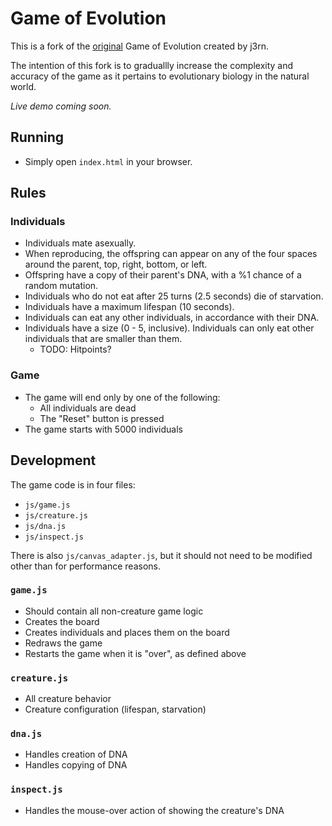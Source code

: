 # Game of Evolution

This is a fork of the [original](https://github.com/J3RN/game-of-evolution) Game of Evolution created by j3rn.

The intention of this fork is to graduallly increase the complexity and accuracy of the game as it pertains to evolutionary biology in the natural world.

*Live demo coming soon.*

## Running
- Simply open `index.html` in your browser.

## Rules

### Individuals

- Individuals mate asexually.
- When reproducing, the offspring can appear on any of the four spaces around the parent, top, right, bottom, or left.
- Offspring have a copy of their parent's DNA, with a %1 chance of a random mutation.
- Individuals who do not eat after 25 turns (2.5 seconds) die of starvation.
- Individuals have a maximum lifespan (10 seconds).
- Individuals can eat any other individuals, in accordance with their DNA.
- Individuals have a size (0 - 5, inclusive). Individuals can only eat other individuals that are smaller than them.
    - TODO: Hitpoints?

### Game

- The game will end only by one of the following:
    - All individuals are dead
    - The "Reset" button is pressed
- The game starts with 5000 individuals

## Development

The game code is in four files:
- `js/game.js`
- `js/creature.js`
- `js/dna.js`
- `js/inspect.js`

There is also `js/canvas_adapter.js`, but it should not need to be modified other than for performance reasons.

### `game.js`

- Should contain all non-creature game logic
- Creates the board
- Creates individuals and places them on the board
- Redraws the game
- Restarts the game when it is "over", as defined above

### `creature.js`

- All creature behavior
- Creature configuration (lifespan, starvation)

### `dna.js`

- Handles creation of DNA
- Handles copying of DNA

### `inspect.js`

- Handles the mouse-over action of showing the creature's DNA
